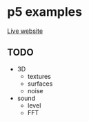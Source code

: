 # p5 examples

[Live website](https://dkessner.github.io/p5_examples)


## TODO

- 3D 
    - textures
    - surfaces
    - noise
- sound
    - level
    - FFT

